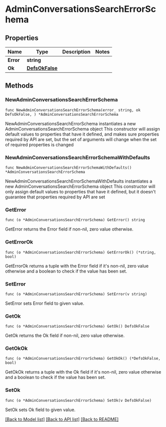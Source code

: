 # AdminConversationsSearchErrorSchema

## Properties

Name | Type | Description | Notes
------------ | ------------- | ------------- | -------------
**Error** | **string** |  | 
**Ok** | [**DefsOkFalse**](DefsOkFalse.md) |  | 

## Methods

### NewAdminConversationsSearchErrorSchema

`func NewAdminConversationsSearchErrorSchema(error_ string, ok DefsOkFalse, ) *AdminConversationsSearchErrorSchema`

NewAdminConversationsSearchErrorSchema instantiates a new AdminConversationsSearchErrorSchema object
This constructor will assign default values to properties that have it defined,
and makes sure properties required by API are set, but the set of arguments
will change when the set of required properties is changed

### NewAdminConversationsSearchErrorSchemaWithDefaults

`func NewAdminConversationsSearchErrorSchemaWithDefaults() *AdminConversationsSearchErrorSchema`

NewAdminConversationsSearchErrorSchemaWithDefaults instantiates a new AdminConversationsSearchErrorSchema object
This constructor will only assign default values to properties that have it defined,
but it doesn't guarantee that properties required by API are set

### GetError

`func (o *AdminConversationsSearchErrorSchema) GetError() string`

GetError returns the Error field if non-nil, zero value otherwise.

### GetErrorOk

`func (o *AdminConversationsSearchErrorSchema) GetErrorOk() (*string, bool)`

GetErrorOk returns a tuple with the Error field if it's non-nil, zero value otherwise
and a boolean to check if the value has been set.

### SetError

`func (o *AdminConversationsSearchErrorSchema) SetError(v string)`

SetError sets Error field to given value.


### GetOk

`func (o *AdminConversationsSearchErrorSchema) GetOk() DefsOkFalse`

GetOk returns the Ok field if non-nil, zero value otherwise.

### GetOkOk

`func (o *AdminConversationsSearchErrorSchema) GetOkOk() (*DefsOkFalse, bool)`

GetOkOk returns a tuple with the Ok field if it's non-nil, zero value otherwise
and a boolean to check if the value has been set.

### SetOk

`func (o *AdminConversationsSearchErrorSchema) SetOk(v DefsOkFalse)`

SetOk sets Ok field to given value.



[[Back to Model list]](../README.md#documentation-for-models) [[Back to API list]](../README.md#documentation-for-api-endpoints) [[Back to README]](../README.md)


